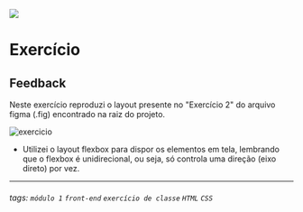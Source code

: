 ![](https://i.imgur.com/xG74tOh.png)

# Exercício 

## Feedback

Neste exercício reproduzi o layout presente no "Exercício 2" do arquivo figma (.fig) encontrado na raiz do projeto.

![exercicio](https://i.imgur.com/IrIyZhg.png)


- Utilizei o layout flexbox para dispor os elementos em tela, lembrando que o flexbox é unidirecional, ou seja, só controla uma direção (eixo direto) por vez.

---

###### tags: `módulo 1` `front-end` `exercício de classe` `HTML` `CSS`
